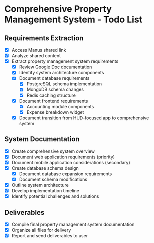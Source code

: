 # Comprehensive Property Management System - Todo List

## Requirements Extraction
- [x] Access Manus shared link
- [x] Analyze shared content
- [x] Extract property management system requirements
  - [x] Review Google Doc documentation
  - [x] Identify system architecture components
  - [x] Document database requirements
    - [x] PostgreSQL schema implementation
    - [x] MongoDB schema changes
    - [x] Redis caching structure
  - [x] Document frontend requirements
    - [x] Accounting module components
    - [x] Expense breakdown widget
  - [x] Document transition from HUD-focused app to comprehensive system

## System Documentation
- [x] Create comprehensive system overview
- [x] Document web application requirements (priority)
- [x] Document mobile application considerations (secondary)
- [x] Create database schema design
  - [x] Document database expansion requirements
  - [x] Document schema modifications
- [x] Outline system architecture
- [x] Develop implementation timeline
- [x] Identify potential challenges and solutions

## Deliverables
- [x] Compile final property management system documentation
- [x] Organize all files for delivery
- [x] Report and send deliverables to user